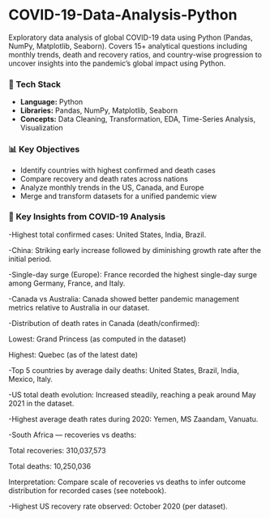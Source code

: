 # COVID-19-Data-Analysis-Python
Exploratory data analysis of global COVID-19 data using Python (Pandas, NumPy, Matplotlib, Seaborn). Covers 15+ analytical questions including monthly trends, death and recovery ratios, and country-wise progression to uncover insights into the pandemic’s global impact using Python.  

### 🧰 Tech Stack
- **Language:** Python  
- **Libraries:** Pandas, NumPy, Matplotlib, Seaborn  
- **Concepts:** Data Cleaning, Transformation, EDA, Time-Series Analysis, Visualization  

### 📊 Key Objectives
- Identify countries with highest confirmed and death cases  
- Compare recovery and death rates across nations  
- Analyze monthly trends in the US, Canada, and Europe  
- Merge and transform datasets for a unified pandemic view  

### 🧠 Key Insights from COVID-19 Analysis

-Highest total confirmed cases: United States, India, Brazil.

-China: Striking early increase followed by diminishing growth rate after the initial period.

-Single-day surge (Europe): France recorded the highest single-day surge among Germany, France, and Italy.

-Canada vs Australia: Canada showed better pandemic management metrics relative to Australia in our dataset.

-Distribution of death rates in Canada (death/confirmed):

  Lowest: Grand Princess (as computed in the dataset)

  Highest: Quebec (as of the latest date)

-Top 5 countries by average daily deaths: United States, Brazil, India, Mexico, Italy.

-US total death evolution: Increased steadily, reaching a peak around May 2021 in the dataset.

-Highest average death rates during 2020: Yemen, MS Zaandam, Vanuatu.

-South Africa — recoveries vs deaths:

   Total recoveries: 310,037,573

   Total deaths: 10,250,036

  Interpretation: Compare scale of recoveries vs deaths to infer outcome distribution for recorded cases (see notebook).

-Highest US recovery rate observed: October 2020 (per dataset).
